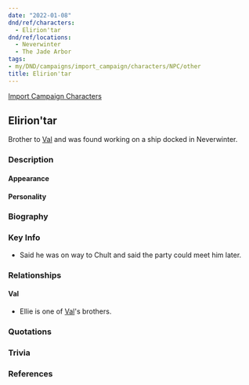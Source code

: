 ```yaml
---
date: "2022-01-08"
dnd/ref/characters:
  - Elirion'tar
dnd/ref/locations:
  - Neverwinter
  - The Jade Arbor
tags:
- my/DND/campaigns/import_campaign/characters/NPC/other
title: Elirion'tar
---
```


[Import Campaign Characters](/dnd/characters/)

## Elirion'tar

Brother to [Val](/dnd/characters/val/) and was found working on a ship docked in Neverwinter.

### Description

#### Appearance

#### Personality

### Biography

### Key Info

- Said he was on way to Chult and said the party could meet him later.

### Relationships

#### Val

- Ellie is one of [Val](/dnd/characters/val/)'s brothers.

### Quotations

### Trivia

### References
